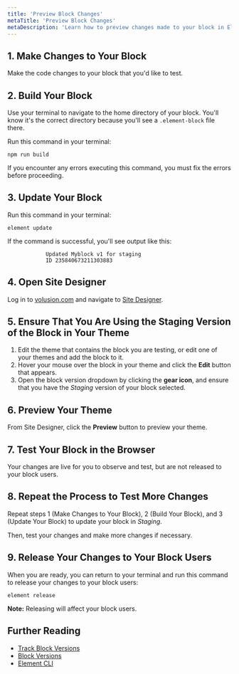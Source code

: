 ```yaml
---
title: 'Preview Block Changes'
metaTitle: 'Preview Block Changes'
metaDescription: 'Learn how to preview changes made to your block in Element.'
---
```


## 1. Make Changes to Your Block

Make the code changes to your block that you'd like to test.

## 2. Build Your Block

Use your terminal to navigate to the home directory of your block. You'll know it's the correct directory because you'll see a `.element-block` file there.

Run this command in your terminal:

```shell
npm run build
```

If you encounter any errors executing this command, you must fix the errors before proceeding.

## 3. Update Your Block

Run this command in your terminal:

```shell
element update
```

If the command is successful, you'll see output like this:

```shell
            Updated Myblock v1 for staging
            ID 235840673211303883
```

## 4. Open Site Designer

Log in to [volusion.com](https://www.volusion.com/login) and navigate to [Site Designer](https://admin.volusion.com/designer).

## 5. Ensure That You Are Using the Staging Version of the Block in Your Theme

1. Edit the theme that contains the block you are testing, or edit one of your themes and add the block to it.
2. Hover your mouse over the block in your theme and click the **Edit** button that appears.
3. Open the block version dropdown by clicking the **gear icon**, and ensure that you have the _Staging_ version of your block selected.

## 6. Preview Your Theme

From Site Designer, click the **Preview** button to preview your theme.

## 7. Test Your Block in the Browser

Your changes are live for you to observe and test, but are not released to your block users.

## 8. Repeat the Process to Test More Changes

Repeat steps 1 (Make Changes to Your Block), 2 (Build Your Block), and 3 (Update Your Block) to update your block in _Staging_.

Then, test your changes and make more changes if necessary.

## 9. Release Your Changes to Your Block Users

When you are ready, you can return to your terminal and run this command to release your changes to your block users:

```shell
element release
```

**Note:** Releasing will affect your block users.

## Further Reading

- [Track Block Versions](/how-to/track-block-versions)
- [Block Versions](/explanations/block-versions)
- [Element CLI](/references/element-cli)
